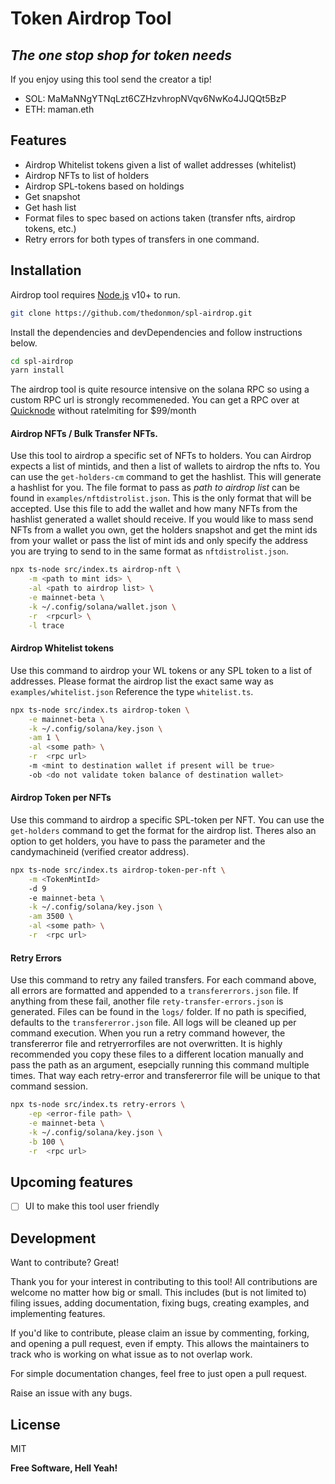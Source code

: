# Token Airdrop Tool

## _The one stop shop for token needs_

If you enjoy using this tool send the creator a tip!

- SOL: MaMaNNgYTNqLzt6CZHzvhropNVqv6NwKo4JJQQt5BzP
- ETH: maman.eth

## Features

- Airdrop Whitelist tokens given a list of wallet addresses (whitelist)
- Airdrop NFTs to list of holders
- Airdrop SPL-tokens based on holdings
- Get snapshot
- Get hash list
- Format files to spec based on actions taken (transfer nfts, airdrop tokens, etc.)
- Retry errors for both types of transfers in one command.

## Installation

Airdrop tool requires [Node.js](https://nodejs.org/) v10+ to run.

```sh
git clone https://github.com/thedonmon/spl-airdrop.git
```

Install the dependencies and devDependencies and follow instructions below.

```sh
cd spl-airdrop
yarn install
```

The airdrop tool is quite resource intensive on the solana RPC so using a custom RPC url is strongly recommeneded. You can get a RPC over at [Quicknode](https://www.quicknode.com/pricing) without ratelmiting for $99/month

#### Airdrop NFTs / Bulk Transfer NFTs.

Use this tool to airdrop a specific set of NFTs to holders. You can
Airdrop expects a list of mintids, and then a list of wallets to airdrop the nfts to. You can use the `get-holders-cm` command to get the hashlist. This will generate a hashlist for you.
The file format to pass as _path to airdrop list_ can be found in `examples/nftdistrolist.json`. This is the only format that will be accepted. Use this file to add the wallet and how many NFTs from the hashlist generated a wallet should receive. If you would like to mass send NFTs from a wallet you own, get the holders snapshot and get the mint ids from your wallet or pass the list of mint ids and only specify the address you are trying to send to in the same format as `nftdistrolist.json`.

```sh
npx ts-node src/index.ts airdrop-nft \
    -m <path to mint ids> \
    -al <path to airdrop list> \
    -e mainnet-beta \
    -k ~/.config/solana/wallet.json \
    -r  <rpcurl> \
    -l trace
```

#### Airdrop Whitelist tokens

Use this command to airdrop your WL tokens or any SPL token to a list of addresses. Please format the airdrop list the exact same way as `examples/whitelist.json` Reference the type `whitelist.ts`.

```sh
npx ts-node src/index.ts airdrop-token \
    -e mainnet-beta \
    -k ~/.config/solana/key.json \
    -am 1 \
    -al <some path> \
    -r  <rpc url>
    -m <mint to destination wallet if present will be true>
    -ob <do not validate token balance of destination wallet>
```

#### Airdrop Token per NFTs

Use this command to airdrop a specific SPL-token per NFT.
You can use the `get-holders` command to get the format for the airdrop list.
Theres also an option to get holders, you have to pass the parameter and the candymachineid (verified creator address).

```sh
npx ts-node src/index.ts airdrop-token-per-nft \
    -m <TokenMintId>
    -d 9
    -e mainnet-beta \
    -k ~/.config/solana/key.json \
    -am 3500 \
    -al <some path> \
    -r  <rpc url>
```

#### Retry Errors

Use this command to retry any failed transfers.
For each command above, all errors are formatted and appended to a `transfererrors.json` file. If anything from these fail, another file `rety-transfer-errors.json` is generated. Files can be found in the `logs/` folder. If no path is specified, defaults to the `transfererror.json` file. All logs will be cleaned up per command execution. When you run a retry command however, the transfererror file and retryerrorfiles are not overwritten. It is highly recommended you copy these files to a different location manually and pass the path as an argument, esepcially running this command multiple times. That way each retry-error and transfererror file will be unique to that command session.

```sh
npx ts-node src/index.ts retry-errors \
    -ep <error-file path> \
    -e mainnet-beta \
    -k ~/.config/solana/key.json \
    -b 100 \
    -r  <rpc url>
```

## Upcoming features

- [ ] UI to make this tool user friendly

## Development

Want to contribute? Great!

Thank you for your interest in contributing to this tool! All contributions are welcome no matter how big or small. This includes (but is not limited to) filing issues, adding documentation, fixing bugs, creating examples, and implementing features.

If you'd like to contribute, please claim an issue by commenting, forking, and opening a pull request, even if empty. This allows the maintainers to track who is working on what issue as to not overlap work.

For simple documentation changes, feel free to just open a pull request.

Raise an issue with any bugs.

## License

MIT

**Free Software, Hell Yeah!**

